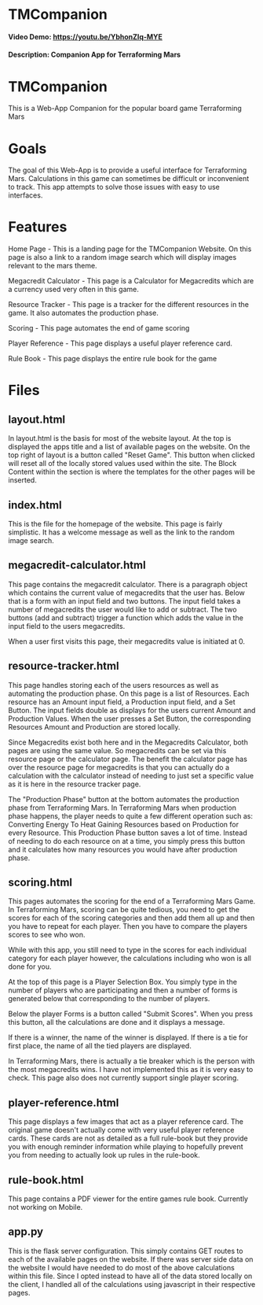 # TMCompanion
#### Video Demo:  <https://youtu.be/YbhonZlq-MYE>
#### Description: Companion App for Terraforming Mars

# TMCompanion
This is a Web-App Companion for the popular board game Terraforming Mars

# Goals
The goal of this Web-App is to provide a useful interface for Terraforming Mars.
Calculations in this game can sometimes be difficult or inconvenient to track.
This app attempts to solve those issues with easy to use interfaces.

# Features
Home Page - This is a landing page for the TMCompanion Website. On this page is also a link to a random image search which will display images relevant to the mars theme.

Megacredit Calculator - This page is a Calculator for Megacredits which are a currency used very often in this game.

Resource Tracker - This page is a tracker for the different resources in the game. It also automates the production phase.

Scoring - This page automates the end of game scoring

Player Reference - This page displays a useful player reference card.

Rule Book - This page displays the entire rule book for the game

# Files

## layout.html
In layout.html is the basis for most of the website layout. At the top is displayed the apps title and a list of available pages on the website.
On the top right of layout is a button called "Reset Game". This button when clicked will reset all of the locally stored values used within the site.
The Block Content within the section is where the templates for the other pages will be inserted.

## index.html
This is the file for the homepage of the website. This page is fairly simplistic. It has a welcome message as well as the link to the random image search.

## megacredit-calculator.html
This page contains the megacredit calculator.
There is a paragraph object which contains the current value of megacredits that the user has.
Below that is a form with an input field and two buttons.
The input field takes a number of megacredits the user would like to add or subtract.
The two buttons (add and subtract) trigger a function which adds the value in the input field to the users megacredits.

When a user first visits this page, their megacredits value is initiated at 0.

## resource-tracker.html
This page handles storing each of the users resources as well as automating the production phase.
On this page is a list of Resources.
Each resource has an Amount input field, a Production input field, and a Set Button.
The input fields double as displays for the users current Amount and Production Values.
When the user presses a Set Button, the corresponding Resources Amount and Production are stored locally.

Since Megacredits exist both here and in the Megacredits Calculator, both pages are using the same value. So megacredits can be set via this resource page or the calculator page.
The benefit the calculator page has over the resource page for megacredits is that you can actually do a calculation with the calculator instead of needing to just set a specific value as it is here in the resource tracker page.

The "Production Phase" button at the bottom automates the production phase from Terraforming Mars. In Terraforming Mars when production phase happens, the player needs to quite a few different operation such as:
Converting Energy To Heat
Gaining Resources based on Production for every Resource.
This Production Phase button saves a lot of time. Instead of needing to do each resource on at a time, you simply press this button and it calculates how many resources you would have after production phase.

## scoring.html
This pages automates the scoring for the end of a Terraforming Mars Game.
In Terraforming Mars, scoring can be quite tedious, you need to get the scores for each of the scoring categories and then add them all up and then you have to repeat for each player. Then you have to compare the players scores to see who won.

While with this app, you still need to type in the scores for each individual category for each player however, the calculations including who won is all done for you.

At the top of this page is a Player Selection Box. You simply type in the number of players who are participating and then a number of forms is generated below that corresponding to the number of players.

Below the player Forms is a button called "Submit Scores". When you press this button, all the calculations are done and it displays a message.

If there is a winner, the name of the winner is displayed.
If there is a tie for first place, the name of all the tied players are displayed.

In Terraforming Mars, there is actually a tie breaker which is the person with the most megacredits wins. I have not implemented this as it is very easy to check.
This page also does not currently support single player scoring.

## player-reference.html
This page displays a few images that act as a player reference card. The original game doesn't actually come with very useful player reference cards. 
These cards are not as detailed as a full rule-book but they provide you with enough reminder information while playing to hopefully prevent you from needing to actually look up rules in the rule-book.

## rule-book.html
This page contains a PDF viewer for the entire games rule book.
Currently not working on Mobile.

## app.py
This is the flask server configuration. This simply contains GET routes to each of the available pages on the website.
If there was server side data on the website I would have needed to do most of the above calculations within this file.
Since I opted instead to have all of the data stored locally on the client, I handled all of the calculations using javascript in their respective pages.
